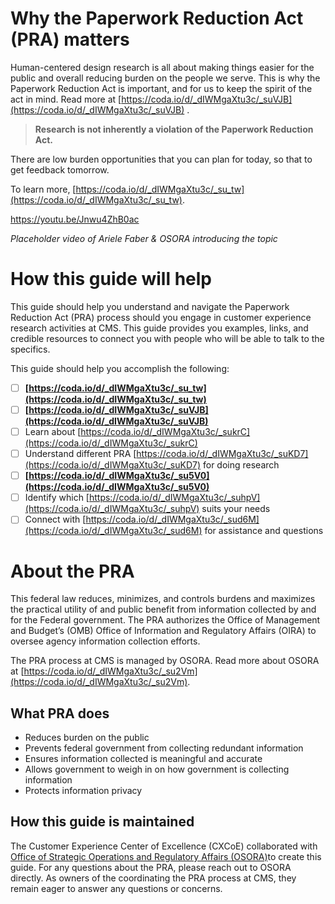 # Why the Paperwork Reduction Act (PRA) matters

Human-centered design research is all about making things easier for the public and overall reducing burden on the people we serve. This is why the Paperwork Reduction Act is important, and for us to keep the spirit of the act in mind.  Read more at [https://coda.io/d/_dIWMgaXtu3c/_suVJB](https://coda.io/d/_dIWMgaXtu3c/_suVJB) .

> **Research is not inherently a violation of the Paperwork Reduction Act.** 

There are low burden opportunities that you can plan for today, so that to get feedback tomorrow. 

To learn more, [https://coda.io/d/_dIWMgaXtu3c/_su_tw](https://coda.io/d/_dIWMgaXtu3c/_su_tw).

https://youtu.be/Jnwu4ZhB0ac

*Placeholder video of Ariele Faber & OSORA introducing the topic*



# How this guide will help

This guide should help you understand and navigate the Paperwork Reduction Act (PRA) process should you engage in customer experience research activities at CMS. This guide provides you examples, links, and credible resources to connect you with people who will be able to talk to the specifics.

This guide should help you accomplish the following:

- [ ] **[https://coda.io/d/_dIWMgaXtu3c/_su_tw](https://coda.io/d/_dIWMgaXtu3c/_su_tw)** 
- [ ]  **[https://coda.io/d/_dIWMgaXtu3c/_suVJB](https://coda.io/d/_dIWMgaXtu3c/_suVJB)** 
  - [ ] Learn about [https://coda.io/d/_dIWMgaXtu3c/_sukrC](https://coda.io/d/_dIWMgaXtu3c/_sukrC) 
  - [ ] Understand different PRA [https://coda.io/d/_dIWMgaXtu3c/_suKD7](https://coda.io/d/_dIWMgaXtu3c/_suKD7) for doing research
- [ ]  **[https://coda.io/d/_dIWMgaXtu3c/_su5V0](https://coda.io/d/_dIWMgaXtu3c/_su5V0)** 
  - [ ] Identify which [https://coda.io/d/_dIWMgaXtu3c/_suhpV](https://coda.io/d/_dIWMgaXtu3c/_suhpV) suits your needs
  - [ ] Connect with [https://coda.io/d/_dIWMgaXtu3c/_sud6M](https://coda.io/d/_dIWMgaXtu3c/_sud6M) for assistance and questions

# About the PRA

This federal law reduces, minimizes, and controls burdens and maximizes the practical utility of and public benefit from information collected by and for the Federal government. The PRA authorizes the Office of Management and Budget’s (OMB) Office of Information and Regulatory Affairs (OIRA) to oversee agency information collection efforts. 

The PRA process at CMS is managed by OSORA. Read more about OSORA at [https://coda.io/d/_dIWMgaXtu3c/_su2Vm](https://coda.io/d/_dIWMgaXtu3c/_su2Vm).

## What PRA does

- Reduces burden on the public
- Prevents federal government from collecting redundant information
- Ensures information collected is meaningful and accurate
- Allows government to weigh in on how government is collecting information
- Protects information privacy

## How this guide is maintained

The Customer Experience Center of Excellence (CXCoE) collaborated with [Office of Strategic Operations and Regulatory Affairs (OSORA)](https://coda.io/d/_dIWMgaXtu3c/_sud6M#_lu7jy)to create this guide. For any questions about the PRA, please reach out to OSORA directly. As owners of the coordinating the PRA process at CMS, they remain eager to answer any questions or concerns. 





# 





# 



